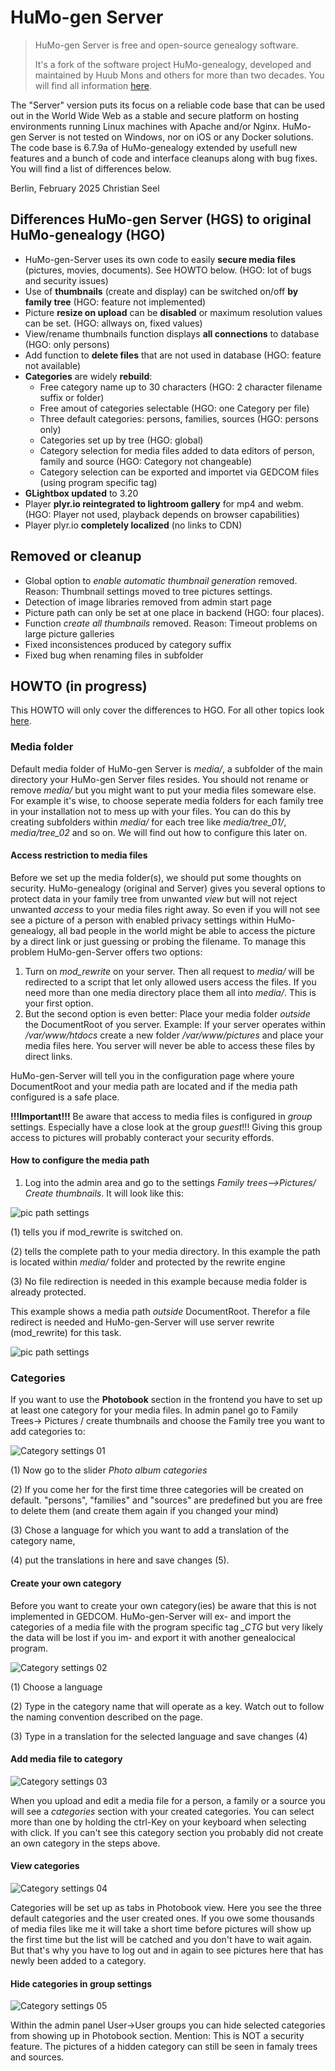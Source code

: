 # HuMo-gen Server

>
> HuMo-gen Server is free and open-source genealogy software.
>
> It's a fork of the software project HuMo-genealogy, developed and 
> maintained by Huub Mons and others for more than two decades. You will find
> all information [here](https://github.com/HuubMons/HuMo-genealogy/).
 
The "Server" version puts its focus on a reliable code base that 
can be used out in the World Wide Web as a stable and secure platform 
on hosting environments running Linux machines with Apache and/or Nginx. 
HuMo-gen Server is not tested on Windows, nor on iOS or any Docker solutions.  
The code base is 6.7.9a of HuMo-genealogy extended by usefull new 
features and a bunch of code and interface cleanups along with bug fixes. 
You will find a list of differences below.

Berlin, February 2025
Christian Seel

## Differences HuMo-gen Server (HGS) to original HuMo-genealogy (HGO)
- HuMo-gen-Server uses its own code to easily **secure media files** (pictures,
movies, documents). See HOWTO below. (HGO: lot of bugs and security issues)
- Use of **thumbnails** (create and display) can be switched on/off 
**by family tree** (HGO: feature not implemented)
- Picture **resize on upload** can be **disabled** or maximum resolution 
values can be set. (HGO: allways on, fixed values)
- View/rename thumbnails function displays **all connections** to database (HGO: only 
persons)
- Add function to **delete files** that are not used in database (HGO: feature 
not available)
- **Categories** are widely **rebuild**: 
    - Free category name up to 30 characters (HGO: 2 character filename suffix 
or folder)
    - Free amout of categories selectable (HGO: one Category per file)
    - Three default categories: persons, families, sources (HGO: persons only)
    - Categories set up by tree (HGO: global)
    - Category selection for media files added to data editors of person,
 family and source (HGO: Category not changeable)
    - Category selection can be exported and importet via GEDCOM files (using 
program specific tag)
- **GLightbox updated** to 3.20
- Player **plyr.io reintegrated to lightroom gallery** for mp4 and webm. (HGO: 
Player not used, playback depends on browser capabilities)
- Player plyr.io **completely localized** (no links to CDN)

## Removed or cleanup
- Global option to _enable automatic thumbnail generation_ removed. Reason: Thumbnail
settings moved to tree pictures settings.
- Detection of image libraries removed from admin start page
- Picture path can only be set at one place in backend (HGO: four places). 
- Function _create all thumbnails_ removed. Reason: Timeout problems on large 
picture galleries
- Fixed inconsistences produced by category suffix
- Fixed bug when renaming files in subfolder

## HOWTO (in progress) 
This HOWTO will only cover the differences to HGO. For all other topics
look [here](https://sourceforge.net/projects/humo-gen/files/HuMo-gen_Manual/2022_06_05%20HuMo-gen_manual.pdf/download).

### Media folder
Default media folder of HuMo-gen Server is _media/_, a subfolder of the main 
directory your HuMo-gen Server files resides. You should not rename or
remove _media/_ but you might want to put your media files someware else.
For example it's wise, to choose seperate media folders for each family tree in your
installation not to mess up with your files. You can do this by creating subfolders within
_media/_ for each tree like _media/tree\_01/_, _media/tree\_02_ and so on.
We will find out how to configure this later on.
 
#### Access restriction to media files
Before we set up the media folder(s), we should put some thoughts on security. 
HuMo-genealogy (original and Server) gives you several options to protect data 
in your family tree from unwanted _view_ but will not reject unwanted _access_ 
to your media files right away.
So even if you will not see see a picture of a person with enabled 
privacy settings within HuMo-genealogy, all bad people in the world might be 
able to access the picture by a direct link or just guessing or probing 
the filename. To manage this problem HuMo-gen-Server offers two options:
1. Turn on _mod\_rewrite_ on your server. Then all request to _media/_ will be 
redirected to a script that let only allowed users access the files. If you need
more than one media directory place them all into _media/_. This is 
your first option.
2. But the second option is even better: Place your media folder _outside_ the
DocumentRoot of you server. Example: If your server operates within _/var/www/htdocs_
create a new folder _/var/www/pictures_ and place your media files here. You server
will never be able to access these files by direct links. 

HuMo-gen-Server will tell you in the configuration page where youre DocumentRoot
and your media path are located and if the media path configured is a safe place.

**!!!Important!!!** Be aware that access to media files is configured in _group_
 settings. Especially have a close look at the group _guest_!!! Giving this group
access to pictures will probably conteract your security effords.

#### How to configure the media path
1. Log into the admin area and go to the settings 
_Family trees-->Pictures/ Create thumbnails_. It will look like this:

![pic path settings](images/docu/HuMo-gen_Server_picpath.webp)

(1) tells you if mod_rewrite is switched on.

(2) tells the complete path to your media directory. In this example the 
path is located within _media/_ folder and protected by the rewrite engine

(3) No file redirection is needed in this example because media folder is 
already protected.

This example shows a media path _outside_ DocumentRoot. Therefor a file redirect
is needed and HuMo-gen-Server will use server rewrite (mod_rewrite) for this task.

![pic path settings](images/docu/PicturePathSettingsOutside.png)

### Categories
If you want to use the **Photobook** section in the frontend you have to set up
at least one category for your media files. In admin panel go to Family Trees->
Pictures / create thumbnails and choose the Family tree you
want to add categories to:

![Category settings 01](images/docu/HuMo-gen-Server-Categories_01.webp)

(1) Now go to the slider _Photo album  categories_

(2) If you come her for the first time three categories will be created on default.
"persons", "families" and "sources" are predefined but you are free to delete 
them (and create them again if you changed your mind)

(3) Chose a language for which you want to add a translation of the category name,

(4) put the translations in here and save changes (5).

#### Create your own category
Before you want to create your own category(ies) be aware that this is not
implemented in GEDCOM. HuMo-gen-Server will ex- and import the categories of a
media file with the program specific tag _\_CTG_  but very likely the data will 
be lost if you im- and export it with another genealocical program.

![Category settings 02](images/docu/HuMo-gen-Server-Categories_02.webp)

(1) Choose a language

(2) Type in the category name that will operate as a key. Watch out to follow the
naming convention described on the page.

(3) Type in a translation for the selected language and save changes (4)

#### Add media file to category
![Category settings 03](images/docu/HuMo-gen-Server-Categories_03.webp)

When you upload and edit a media file for a person, a family or a source you will
see a _categories_ section with your created categories. You can select more 
than one by holding the ctrl-Key on your keyboard when selecting with click. 
If you can't see this category section you probably did not create an own 
category in the steps above.

#### View categories
![Category settings 04](images/docu/HuMo-gen-Server-Categories_04.webp)

Categories will be set up as tabs in Photobook view. Here you see the three 
default categories and the user created ones. If you owe some thousands of 
media files like me it will take a short time before pictures will show up the 
first time but the list will be catched and you don't have to wait again. But that's
why you have to log out and in again to see pictures here that has newly been
added to a category.

#### Hide categories in group settings
![Category settings 05](images/docu/HuMo-gen-Server-Categories_05.webp)

Within the admin panel User->User groups you can hide selected categories from
showing up in Photobook section. Mention: This is NOT a security feature. The 
pictures of a hidden category can still be seen in famaly trees and sources. 
